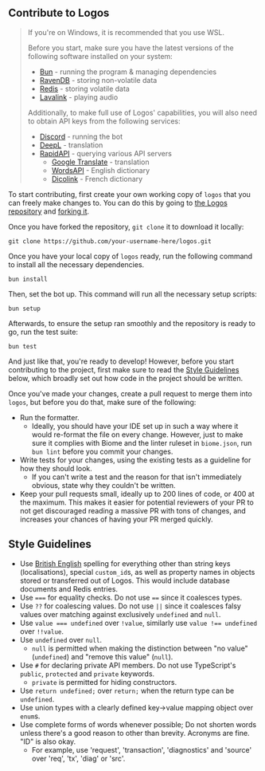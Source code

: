 ## Contribute to Logos

> If you're on Windows, it is recommended that you use WSL. 
> 
> Before you start, make sure you have the latest versions of the following software installed on your system:
> - [Bun](https://bun.sh/docs/installation) - running the program & managing dependencies
> - [RavenDB](https://ravendb.net/download) - storing non-volatile data
> - [Redis](https://redis.io/docs/install/install-redis/) - storing volatile data
> - [Lavalink](https://github.com/lavalink-devs/Lavalink/releases/latest) - playing audio
>
> Additionally, to make full use of Logos' capabilities, you will also need to obtain API keys from the following services:
> - [Discord](https://discord.com/developers/applications) - running the bot
> - [DeepL](https://www.deepl.com/pro#developer) - translation
> - [RapidAPI](https://rapidapi.com/hub) - querying various API servers
>   - [Google Translate](https://rapidapi.com/IRCTCAPI/api/google-translator9/) - translation
>   - [WordsAPI](https://rapidapi.com/dpventures/api/wordsapi/) - English dictionary
>   - [Dicolink](https://rapidapi.com/dicolink/api/dicolink/) - French dictionary

To start contributing, first create your own working copy of `logos` that you can freely make changes to. You can do this by going to [the Logos repository](https://github.com/vxern/logos) and [forking it](https://github.com/vxern/logos/fork).

Once you have forked the repository, `git clone` it to download it locally:
```
git clone https://github.com/your-username-here/logos.git
```

Once you have your local copy of `logos` ready, run the following command to install all the necessary dependencies.
```
bun install
```

Then, set the bot up. This command will run all the necessary setup scripts:
```
bun setup
```

Afterwards, to ensure the setup ran smoothly and the repository is ready to go, run the test suite:
```
bun test
```

And just like that, you're ready to develop! However, before you start contributing to the project, first make sure to read the [Style Guidelines](#style-guidelines) below, which broadly set out how code in the project should be written.

Once you've made your changes, create a pull request to merge them into `logos`, but before you do that, make sure of the following:
- Run the formatter.
  - Ideally, you should have your IDE set up in such a way where it would re-format the file on every change. However, just to make sure it complies with Biome and the linter ruleset in `biome.json`, run `bun lint` before you commit your changes.
- Write tests for your changes, using the existing tests as a guideline for how they should look.
  - If you can't write a test and the reason for that isn't immediately obvious, state why they couldn't be written.
- Keep your pull requests small, ideally up to 200 lines of code, or 400 at the maximum. This makes it easier for potential reviewers of your PR to not get discouraged reading a massive PR with tons of changes, and increases your chances of having your PR merged quickly.

## Style Guidelines

- Use <u>British English</u> spelling for everything other than string keys (localisations), special `custom_id`s, as well as property names in objects stored or transferred out of Logos. This would include database documents and Redis entries. 
- Use `===` for equality checks. Do not use `==` since it coalesces types.
- Use `??` for coalescing values. Do not use `||` since it coalesces falsy values over matching against exclusively `undefined` and `null`.
- Use `value === undefined` over `!value`, similarly use `value !== undefined` over `!!value`.
- Use `undefined` over `null`.
  - `null` is permitted when making the distinction between "no value" (`undefined`) and "remove this value" (`null`).
- Use `#` for declaring private API members. Do not use TypeScript's `public`, `protected` and `private` keywords.
  - `private` is permitted for hiding constructors.
- Use `return undefined;` over `return;` when the return type can be `undefined`.
- Use union types with a clearly defined key->value mapping object over `enum`s.
- Use complete forms of words whenever possible; Do not shorten words unless there's a good reason to other than brevity. Acronyms are fine. "ID" is also okay.
    - For example, use 'request', 'transaction', 'diagnostics' and 'source' over 'req', 'tx', 'diag' or 'src'.
